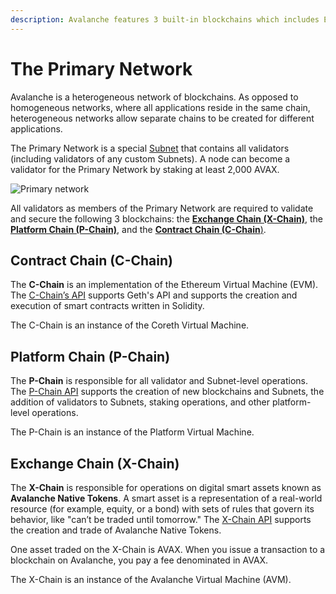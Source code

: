 ```yaml
---
description: Avalanche features 3 built-in blockchains which includes Exchange Chain (X-Chain), Platform Chain (P-Chain), and Contract Chain (C-Chain).  More info here.
---
```


# The Primary Network

Avalanche is a heterogeneous network of blockchains. As opposed to homogeneous networks, where
all applications reside in the same chain, heterogeneous networks allow separate chains to be
created for different applications.

The Primary Network is a special [Subnet](subnets-overview.md) that contains all validators
(including validators of any custom Subnets). A node can become a validator for the Primary
Network by staking at least 2,000 AVAX.

![Primary network](/img/primary-network.png)

All validators as members of the Primary Network are required to validate and secure the
following 3 blockchains:
the [**Exchange Chain (X-Chain)**](#exchange-chain-x-chain),
the [**Platform Chain (P-Chain)**](#platform-chain-p-chain), and
the [**Contract Chain (C-Chain**)](#contract-chain-c-chain).

## Contract Chain (C-Chain)

The **C-Chain** is an implementation of the Ethereum Virtual Machine (EVM).
The [C-Chain’s API](../../apis/avalanchego/apis/c-chain.md) supports Geth's API and supports the
creation and execution of smart contracts written in Solidity.

The C-Chain is an instance of the Coreth Virtual Machine.

## Platform Chain (P-Chain)

The **P-Chain** is responsible for all validator and Subnet-level operations.
The [P-Chain API](../../apis/avalanchego/apis/p-chain.md) supports the creation of new
blockchains and Subnets, the addition of validators to Subnets, staking operations, and other
platform-level operations.

The P-Chain is an instance of the Platform Virtual Machine.

## Exchange Chain (X-Chain)

The **X-Chain** is responsible for operations on digital smart assets known as **Avalanche Native
Tokens**. A smart asset is a representation of a real-world resource (for example, equity, or a
bond) with sets of rules that govern its behavior, like "can’t be traded until tomorrow."
The [X-Chain API](../../apis/avalanchego/apis/x-chain.md) supports the creation and trade of
Avalanche Native Tokens.

One asset traded on the X-Chain is AVAX. When you issue a transaction to a blockchain on Avalanche,
you pay a fee denominated in AVAX.

The X-Chain is an instance of the Avalanche Virtual Machine (AVM).
